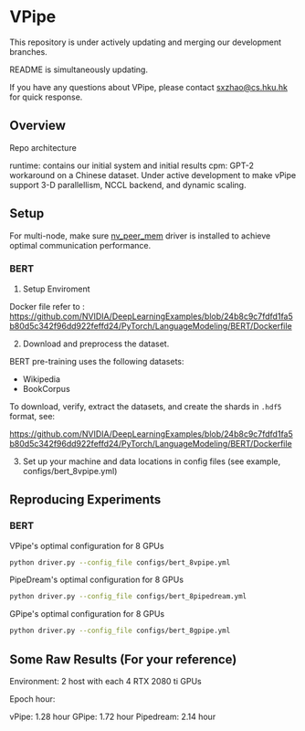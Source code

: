# VPipe


This repository is under actively updating and merging our development branches.

README is simultaneously updating.

If you have any questions about VPipe, please contact sxzhao@cs.hku.hk for quick response.

## Overview

Repo architecture

runtime: contains our initial system and initial results
cpm: GPT-2 workaround on a Chinese dataset. Under active development to make vPipe support 3-D parallellism, NCCL backend, and dynamic scaling.

## Setup

For multi-node, make sure [nv_peer_mem](https://github.com/Mellanox/nv_peer_memory) driver is installed to achieve optimal communication performance.


### BERT

1. Setup Enviroment 

Docker file refer to : https://github.com/NVIDIA/DeepLearningExamples/blob/24b8c9c7fdfd1fa5b80d5c342f96dd922feffd24/PyTorch/LanguageModeling/BERT/Dockerfile


2. Download and preprocess the dataset.

BERT pre-training uses the following datasets:
-   Wikipedia
-   BookCorpus

To download, verify, extract the datasets, and create the shards in `.hdf5` format, see:  

https://github.com/NVIDIA/DeepLearningExamples/blob/24b8c9c7fdfd1fa5b80d5c342f96dd922feffd24/PyTorch/LanguageModeling/BERT/Dockerfile


3. Set up your machine and data locations in config files (see example, configs/bert_8vpipe.yml)


## Reproducing Experiments

### BERT

VPipe's optimal configuration for 8 GPUs
```bash
python driver.py --config_file configs/bert_8vpipe.yml
```

PipeDream's optimal configuration for 8 GPUs
```bash
python driver.py --config_file configs/bert_8pipedream.yml
```

GPipe's optimal configuration for 8 GPUs
```bash
python driver.py --config_file configs/bert_8gpipe.yml
```
## Some Raw Results (For your reference)

Environment:
2 host with each 4 RTX 2080 ti GPUs

Epoch hour:

vPipe: 1.28 hour
GPipe: 1.72 hour
Pipedream: 2.14 hour

